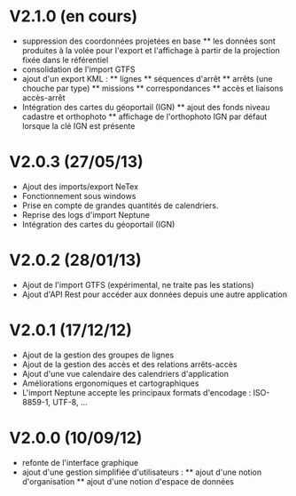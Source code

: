 # V2.1.0 (en cours)

* suppression des coordonnées projetées en base
** les données sont produites à la volée pour l'export et l'affichage à partir de la projection fixée dans le référentiel
* consolidation de l'import GTFS
* ajout d'un export KML :
** lignes
** séquences d'arrêt
** arrêts (une chouche par type)
** missions
** correspondances
** accès et liaisons accès-arrêt
* Intégration des cartes du géoportail (IGN)
** ajout des fonds niveau cadastre et orthophoto
** affichage de l'orthophoto IGN par défaut lorsque la clé IGN est présente

# V2.0.3 (27/05/13)

* Ajout des imports/export NeTex
* Fonctionnement sous windows
* Prise en compte de grandes quantités de calendriers.
* Reprise des logs d'import Neptune
* Intégration des cartes du géoportail (IGN)

# V2.0.2 (28/01/13)

* Ajout de l'import GTFS (expérimental, ne traite pas les stations)
* Ajout d'API Rest pour accéder aux données depuis une autre application

# V2.0.1 (17/12/12)

* Ajout de la gestion des groupes de lignes
* Ajout de la gestion des accès et des relations arrêts-accès
* Ajout d'une vue calendaire des calendriers d'application
* Améliorations ergonomiques et cartographiques
* L'import Neptune accepte les principaux formats d'encodage : ISO-8859-1, UTF-8, ...

# V2.0.0 (10/09/12)

* refonte de l'interface graphique
* ajout d'une gestion simplifiée d'utilisateurs :
** ajout d'une notion d'organisation
** ajout d'une notion d'espace de données
